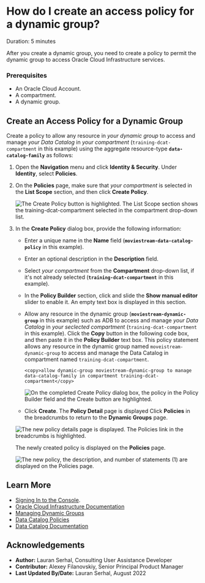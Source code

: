 # How do I create an access policy for a dynamic group?
Duration: 5 minutes

After you create a dynamic group, you need to create a policy to permit the dynamic group to access Oracle Cloud Infrastructure services.

### Prerequisites
* An Oracle Cloud Account.
* A compartment.
* A dynamic group.

## Create an Access Policy for a Dynamic Group         
Create a policy to allow any resource in _your dynamic group_ to access and manage _your Data Catalog_ in _your compartment_ (`training-dcat-compartment` in this example) using the aggregate resource-type **`data-catalog-family`** as follows:

1. Open the **Navigation** menu and click **Identity & Security**. Under **Identity**, select **Policies**.

2. On the **Policies** page, make sure that _your compartment_ is selected in the **List Scope** section, and then click **Create Policy**.  

    ![The Create Policy button is highlighted. The List Scope section shows the training-dcat-compartment selected in the compartment drop-down list.](./images/create-os-policy.png " ")

3. In the **Create Policy** dialog box, provide the following information:
    + Enter a unique name in the **Name** field (**`moviestream-data-catalog-policy`** in this example).
    + Enter an optional description in the **Description** field.
    + Select _your compartment_ from the **Compartment** drop-down list, if it's not already selected (**`training-dcat-compartment`**  in this example).
    + In the **Policy Builder** section, click and slide the **Show manual editor** slider to enable it. An empty text box is displayed in this section.
    + Allow any resource in the dynamic group (**`moviestream-dynamic-group`** in this example) such as ADB to access and manage _your Data Catalog_ in _your seclected compartment_ (`training-dcat-compartment` in this example). Click the **Copy** button in the following code box, and then paste it in the **Policy Builder** text box. This policy statement allows any resource in the dynamic group named `moveistream-dynamic-group` to access and manage the Data Catalog in compartment named `training-dcat-compartment`.

        ```
        <copy>allow dynamic-group moviestream-dynamic-group to manage data-catalog-family in compartment training-dcat-compartment</copy>
        ```

        ![On the completed Create Policy dialog box, the policy in the Policy Builder field and the Create button are highlighted.](./images/dynamic-group-instances-os-policy.png " ")

    + Click **Create**. The **Policy Detail** page is displayed Click **Policies** in the breadcrumbs to return to the **Dynamic Groups** page.

    ![The new policy details page is displayed. The Policies link in the breadcrumbs is highlighted.](./images/object-storage-policy-detail.png " ")

    The newly created policy is displayed on the **Policies** page.

    ![The new policy, the description, and number of statements (1) are displayed on the Policies page.](./images/moviestream-dcat-policy-created.png " ")


## Learn More

* [Signing In to the Console](https://docs.cloud.oracle.com/en-us/iaas/Content/GSG/Tasks/signingin.htm).
* [Oracle Cloud Infrastructure Documentation](https://docs.oracle.com/en-us/iaas/Content/GSG/Concepts/baremetalintro.htm)
* [Managing Dynamic Groups](https://docs.oracle.com/en-us/iaas/Content/Identity/Tasks/managingdynamicgroups.htm)
* [Data Catalog Policies](https://docs.oracle.com/en-us/iaas/data-catalog/using/policies.htm)
* [Data Catalog Documentation](https://docs.oracle.com/en-us/iaas/data-catalog/home.htm)

## Acknowledgements
* **Author:** Lauran Serhal, Consulting User Assistance Developer
* **Contributor:** Alexey Filanovskiy, Senior Principal Product Manager
* **Last Updated By/Date:** Lauran Serhal, August 2022
